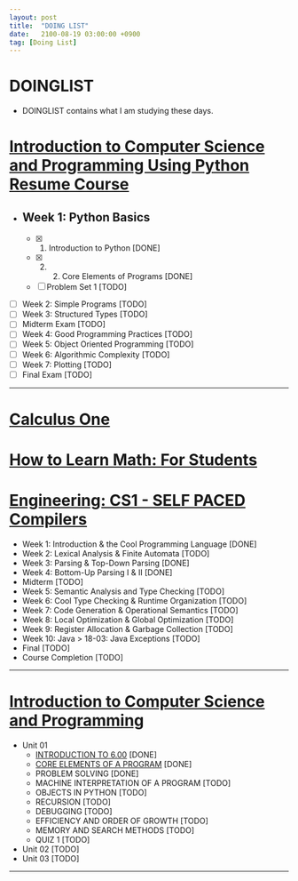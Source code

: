 ```yaml
---
layout: post
title:  "DOING LIST"
date:   2100-08-19 03:00:00 +0900
tag: [Doing List]
---
```


# DOINGLIST

  - DOINGLIST contains what I am studying these days.

# [Introduction to Computer Science and Programming Using Python Resume Course](https://courses.edx.org/courses/course-v1:MITx+6.00.1x+2T2017_2/course/)

- ## Week 1: Python Basics
  - [x] 1. Introduction to Python [DONE]
  - [x] 2. 2. Core Elements of Programs [DONE]
  - [ ] Problem Set 1 [TODO]
- [ ] Week 2: Simple Programs [TODO]
- [ ] Week 3: Structured Types [TODO]
- [ ] Midterm Exam [TODO]
- [ ] Week 4: Good Programming Practices [TODO]
- [ ] Week 5: Object Oriented Programming [TODO]
- [ ] Week 6: Algorithmic Complexity [TODO]
- [ ] Week 7: Plotting [TODO]
- [ ] Final Exam [TODO]

---

# [Calculus One](https://www.coursera.org/learn/calculus1)
# [How to Learn Math: For Students](https://lagunita.stanford.edu/courses/Education/EDUC115-S/Spring2014/info)

# [Engineering: CS1 - SELF PACED Compilers](https://lagunita.stanford.edu/courses/Engineering/Compilers/Fall2014)

- Week 1: Introduction & the Cool Programming Language [DONE]
- Week 2: Lexical Analysis & Finite Automata [TODO]
- Week 3: Parsing & Top-Down Parsing [DONE]
- Week 4: Bottom-Up Parsing I & II [DONE]
- Midterm [TODO]
- Week 5: Semantic Analysis and Type Checking [TODO]
- Week 6: Cool Type Checking & Runtime Organization [TODO]
- Week 7: Code Generation & Operational Semantics [TODO]
- Week 8: Local Optimization & Global Optimization [TODO]
- Week 9: Register Allocation & Garbage Collection [TODO]
- Week 10: Java > 18-03: Java Exceptions [TODO]
- Final [TODO]
- Course Completion [TODO]

---

# [Introduction to Computer Science and Programming](https://ocw.mit.edu/courses/electrical-engineering-and-computer-science/6-00sc-introduction-to-computer-science-and-programming-spring-2011/)

- Unit 01
  - [INTRODUCTION TO 6.00](http://www.trilliwon.com/blog/mit600cs_unit1_01/) [DONE]
  - [CORE ELEMENTS OF A PROGRAM](http://www.trilliwon.com/blog/mit600cs_unit1_02/) [DONE]
  - PROBLEM SOLVING [DONE]
  - MACHINE INTERPRETATION OF A PROGRAM [TODO]
  - OBJECTS IN PYTHON [TODO]
  - RECURSION [TODO]
  - DEBUGGING [TODO]
  - EFFICIENCY AND ORDER OF GROWTH [TODO]
  - MEMORY AND SEARCH METHODS [TODO]
  - QUIZ 1 [TODO]
- Unit 02 [TODO]
- Unit 03 [TODO]
---
